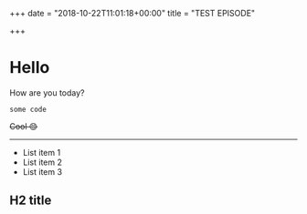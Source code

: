 +++
date = "2018-10-22T11:01:18+00:00"
title = "TEST EPISODE"

+++
# Hello

How are you today?

`some code`

~~Cool 😊~~

------

- List item 1
- List item 2
- List item 3

## H2 title